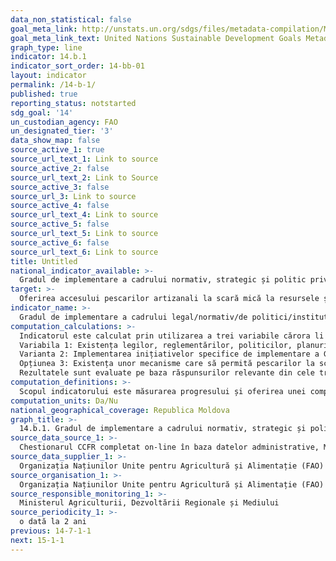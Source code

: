 ```yaml
---
data_non_statistical: false
goal_meta_link: http://unstats.un.org/sdgs/files/metadata-compilation/Metadata-Goal-14.pdf
goal_meta_link_text: United Nations Sustainable Development Goals Metadata (pdf 288kB)
graph_type: line
indicator: 14.b.1
indicator_sort_order: 14-bb-01
layout: indicator
permalink: /14-b-1/
published: true
reporting_status: notstarted
sdg_goal: '14'
un_custodian_agency: FAO
un_designated_tier: '3'
data_show_map: false
source_active_1: true
source_url_text_1: Link to source
source_active_2: false
source_url_text_2: Link to Source
source_active_3: false
source_url_3: Link to source
source_active_4: false
source_url_text_4: Link to source
source_active_5: false
source_url_text_5: Link to source
source_active_6: false
source_url_text_6: Link to source
title: Untitled
national_indicator_available: >-
  Gradul de implementare a cadrului normativ, strategic și politic privind fondul piscicol, pescuitul și piscicultura
target: >-
  Oferirea accesului pescarilor artizanali la scară mică la resursele și piețele acvatice
indicator_name: >-
  Gradul de implementare a cadrului legal/normativ/de politici/instituțional care recunoaște și protejează drepturile de acces pentru pescarii de scară mică
computation_calculations: >-
  Indicatorul este calculat prin utilizarea a trei variabile cărora li se acordă ponderi corespunzătoare pentru calculul final. Nu au existat modificări în calcule și nici utilizarea surselor mixte.<br> 
  Variabila 1: Existența legilor, reglementărilor, politicilor, planurilor sau strategiilor concepute special sau destinate sectorului pescuitului la scară mică.<br> 
  Varianta 2: Implementarea inițiativelor specifice de implementare a Ghidului SSF<br> 
  Opțiunea 3: Existența unor mecanisme care să permită pescarilor la scară mică și lucrătorilor din sectorul pescuitului să participe la procesele de luare a deciziilor<br> 
  Rezultatele sunt evaluate pe baza răspunsurilor relevante din cele trei întrebări incluse în Chestionarul pentru pescuitul responsabil (CCRF). Aceste întrebări au fost transformate în variabile ponderate pentru calcularea scorurilor țării. Obiectivul a fost stabilit într-un răspuns pozitiv („da”) la toate sub-variabilele, rezultând 1 punct.
computation_definitions: >-
  Scopul indicatorului este măsurarea progresului și oferirea unei comparabilități internaționale în ceea ce privește gradul de aplicare a cadrului legislativ-normativ/ strategic/politic / instituțional care recunoaște și protejează drepturile de acces la pescuit pentru întreprinderile piscicole de scară mică.
computation_units: Da/Nu
national_geographical_coverage: Republica Moldova
graph_title: >-
  14.b.1. Gradul de implementare a cadrului normativ, strategic și politic privind fondul piscicol, pescuitul și piscicultura
source_data_source_1: >-
  Chestionarul CCFR completat on-line în baza datelor administrative, MADRM
source_data_supplier_1: >-
  Organizația Națiunilor Unite pentru Agricultură și Alimentație (FAO)
source_organisation_1: >-
  Organizația Națiunilor Unite pentru Agricultură și Alimentație (FAO)
source_responsible_monitoring_1: >-
  Ministerul Agriculturii, Dezvoltării Regionale și Mediului
source_periodicity_1: >-
  o dată la 2 ani
previous: 14-7-1-1
next: 15-1-1
---
```

